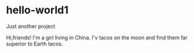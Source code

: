 # hello-world1
Just another project

Hi,friends!
I'm a girl living in China.
I'v tacos on the moon and find them far superior to Earth tacos.
